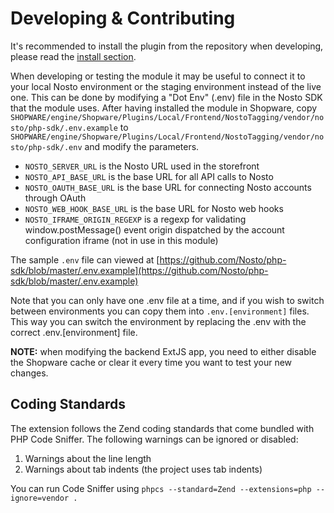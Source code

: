 # Developing & Contributing

It's recommended to install the plugin from the repository when developing, please read the [install section](installing.md).

When developing or testing the module it may be useful to connect it to your local Nosto environment or the staging environment instead of the live one. This can be done by modifying a "Dot Env" \(.env\) file in the Nosto SDK that the module uses. After having installed the module in Shopware, copy `SHOPWARE/engine/Shopware/Plugins/Local/Frontend/NostoTagging/vendor/nosto/php-sdk/.env.example` to `SHOPWARE/engine/Shopware/Plugins/Local/Frontend/NostoTagging/vendor/nosto/php-sdk/.env` and modify the parameters.

* `NOSTO_SERVER_URL` is the Nosto URL used in the storefront 
* `NOSTO_API_BASE_URL` is the base URL for all API calls to Nosto
* `NOSTO_OAUTH_BASE_URL` is the base URL for connecting Nosto accounts through OAuth
* `NOSTO_WEB_HOOK_BASE_URL` is the base URL for Nosto web hooks
* `NOSTO_IFRAME_ORIGIN_REGEXP` is a regexp for validating window.postMessage\(\) event origin dispatched by the account configuration iframe \(not in use in this module\)

The sample `.env` file can viewed at [https://github.com/Nosto/php-sdk/blob/master/.env.example](https://github.com/Nosto/php-sdk/blob/master/.env.example)

Note that you can only have one .env file at a time, and if you wish to switch between environments you can copy them into `.env.[environment]` files. This way you can switch the environment by replacing the .env with the correct .env.\[environment\] file.

**NOTE:** when modifying the backend ExtJS app, you need to either disable the Shopware cache or clear it every time you want to test your new changes.

## Coding Standards

The extension follows the Zend coding standards that come bundled with PHP Code Sniffer. The following warnings can be ignored or disabled:

1. Warnings about the line length
2. Warnings about tab indents \(the project uses tab indents\)

You can run Code Sniffer using `phpcs --standard=Zend --extensions=php --ignore=vendor .`

